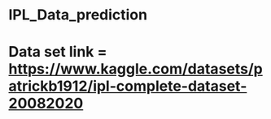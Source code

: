 # IPL_Data_prediction


# Data set link = https://www.kaggle.com/datasets/patrickb1912/ipl-complete-dataset-20082020
